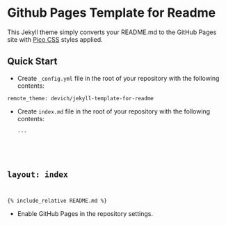# Github Pages Template for Readme

This Jekyll theme simply converts your README.md to the GitHub Pages site with [Pico CSS](https://picocss.com/) styles applied.

## Quick Start
- Create `_config.yml` file in the root of your repository with the following contents:
```
remote_theme: devich/jekyll-template-for-readme
```
- Create `index.md` file in the root of your repository with the following contents:
    <pre><code>---
layout: index
---
&#123;% include_relative README.md %&#125;
</code></pre>
- Enable GitHub Pages in the repository settings.
